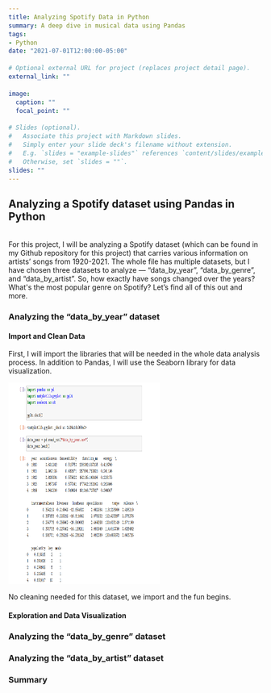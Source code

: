 ```yaml
---
title: Analyzing Spotify Data in Python
summary: A deep dive in musical data using Pandas
tags:
- Python
date: "2021-07-01T12:00:00-05:00"

# Optional external URL for project (replaces project detail page).
external_link: ""

image:
  caption: ""
  focal_point: ""

# Slides (optional).
#   Associate this project with Markdown slides.
#   Simply enter your slide deck's filename without extension.
#   E.g. `slides = "example-slides"` references `content/slides/example-slides.md`.
#   Otherwise, set `slides = ""`.
slides: ""
---
```


## Analyzing a Spotify dataset using Pandas in Python
<br>
For this project, I will be analyzing a Spotify dataset (which can be found in my Github repository for this project) that carries various information on artists’ songs from 1920-2021. The whole file has multiple datasets, but I have chosen three datasets to analyze — “data_by_year”, “data_by_genre”, and “data_by_artist”. So, how exactly have songs changed over the years? What's the most popular genre on Spotify? Let’s find all of this out and more.
<br>

### <b>Analyzing the “data_by_year” dataset</b>

#### Import and Clean Data
First, I will import the libraries that will be needed in the whole data analysis process. In addition to Pandas, I will use the Seaborn library for data visualization.

<img src="IMG1.png" width="300" height="400"/>


No cleaning needed for this dataset, we import and the fun begins.

#### Exploration and Data Visualization


### <b>Analyzing the “data_by_genre” dataset</b>

### <b>Analyzing the “data_by_artist” dataset</b>

### <b>Summary</b>
















